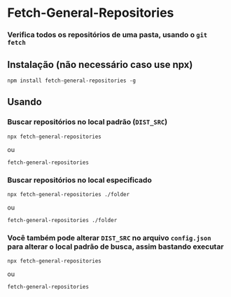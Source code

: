 # Fetch-General-Repositories

### Verifica todos os repositórios de uma pasta, usando o ``git fetch``

## Instalação (não necessário caso use npx)

    npm install fetch-general-repositories -g

## Usando

### Buscar repositórios no local padrão (``DIST_SRC``)

    npx fetch-general-repositories

   ou

    fetch-general-repositories

### Buscar repositórios no local especificado

    npx fetch-general-repositories ./folder

   ou

    fetch-general-repositories ./folder

### Você também pode alterar ``DIST_SRC`` no arquivo ``config.json`` para alterar o local padrão de busca, assim bastando executar

    npx fetch-general-repositories

   ou

    fetch-general-repositories
